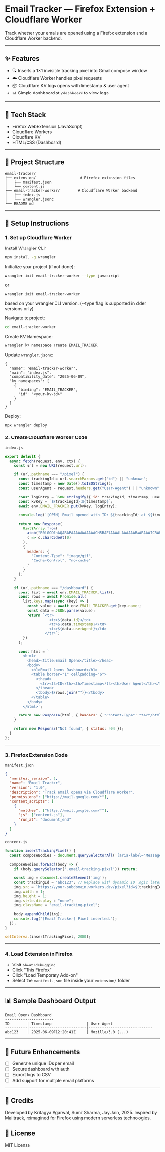 # Email Tracker — Firefox Extension + Cloudflare Worker

Track whether your emails are opened using a Firefox extension and a Cloudflare Worker backend.

---

## ✨ Features

* 🔍 Inserts a 1×1 invisible tracking pixel into Gmail compose window
* ☁️ Cloudflare Worker handles pixel requests
* 📦 Cloudflare KV logs opens with timestamp & user agent
* 📊 Simple dashboard at `/dashboard` to view logs

---

## 🧱 Tech Stack

* Firefox WebExtension (JavaScript)
* Cloudflare Workers
* Cloudflare KV
* HTML/CSS (Dashboard)

---

## 📁 Project Structure

```
email-tracker/
├── extension/                    # Firefox extension files
│   ├── manifest.json
│   └── content.js
├── email-tracker-worker/        # Cloudflare Worker backend
│   ├── index.js
│   └── wrangler.jsonc
└── README.md
```

---

## 🚀 Setup Instructions

### 1. Set up Cloudflare Worker

Install Wrangler CLI:

```bash
npm install -g wrangler
```

Initialize your project (if not done):

```bash
wrangler init email-tracker-worker --type javascript
```
or
```
wrangler init email-tracker-worker
```
based on your wrangler CLI version. (--type flag is supported in older versions only)

Navigate to project:

```bash
cd email-tracker-worker
```

Create KV Namespace:


```bash
wrangler kv namespace create EMAIL_TRACKER
```

Update `wrangler.jsonc`:

```jsonc
{
  "name": "email-tracker-worker",
  "main": "index.js",
  "compatibility_date": "2025-06-09",
  "kv_namespaces": [
    {
      "binding": "EMAIL_TRACKER",
      "id": "<your-kv-id>"
    }
  ]
}
```

Deploy:

```bash
npx wrangler deploy
```

### 2. Create Cloudflare Worker Code

`index.js`

```js
export default {
  async fetch(request, env, ctx) {
    const url = new URL(request.url);

    if (url.pathname === "/pixel") {
      const trackingId = url.searchParams.get("id") || "unknown";
      const timestamp = new Date().toISOString();
      const userAgent = request.headers.get("User-Agent") || "unknown";

      const logEntry = JSON.stringify({ id: trackingId, timestamp, userAgent });
      const kvKey = `${trackingId}:${timestamp}`;
      await env.EMAIL_TRACKER.put(kvKey, logEntry);

      console.log(`[OPEN] Email opened with ID: ${trackingId} at ${timestamp}`);

      return new Response(
        Uint8Array.from(
          atob("R0lGODlhAQABAPAAAAAAAAAAACH5BAEAAAAALAAAAAABAAEAAAICRAEAOw=="),
          c => c.charCodeAt(0)
        ),
        {
          headers: {
            "Content-Type": "image/gif",
            "Cache-Control": "no-cache"
          }
        }
      );
    }

    if (url.pathname === "/dashboard") {
      const list = await env.EMAIL_TRACKER.list();
      const rows = await Promise.all(
        list.keys.map(async (key) => {
          const value = await env.EMAIL_TRACKER.get(key.name);
          const data = JSON.parse(value);
          return `<tr>
                    <td>${data.id}</td>
                    <td>${data.timestamp}</td>
                    <td>${data.userAgent}</td>
                  </tr>`;
        })
      );

      const html = `
        <html>
          <head><title>Email Opens</title></head>
          <body>
            <h1>Email Opens Dashboard</h1>
            <table border="1" cellpadding="6">
              <thead>
                <tr><th>ID</th><th>Timestamp</th><th>User Agent</th></tr>
              </thead>
              <tbody>${rows.join("")}</tbody>
            </table>
          </body>
        </html>`;

      return new Response(html, { headers: { "Content-Type": "text/html" } });
    }

    return new Response("Not found", { status: 404 });
  }
};
```

---

### 3. Firefox Extension Code

`manifest.json`

```json
{
  "manifest_version": 2,
  "name": "Email Tracker",
  "version": "1.0",
  "description": "Track email opens via Cloudflare Worker",
  "permissions": ["https://mail.google.com/*"],
  "content_scripts": [
    {
      "matches": ["https://mail.google.com/*"],
      "js": ["content.js"],
      "run_at": "document_end"
    }
  ]
}
```

`content.js`

```js
function insertTrackingPixel() {
  const composeBodies = document.querySelectorAll('[aria-label="Message Body"]');

  composeBodies.forEach(body => {
    if (body.querySelector('.email-tracking-pixel')) return;

    const img = document.createElement('img');
    const trackingId = "abc123"; // Replace with dynamic ID logic later
    img.src = `https://your-subdomain.workers.dev/pixel?id=${trackingId}`;
    img.width = 1;
    img.height = 1;
    img.style.display = "none";
    img.className = "email-tracking-pixel";

    body.appendChild(img);
    console.log("[Email Tracker] Pixel inserted.");
  });
}

setInterval(insertTrackingPixel, 2000);
```

---

### 4. Load Extension in Firefox

* Visit `about:debugging`
* Click "This Firefox"
* Click "Load Temporary Add-on"
* Select the `manifest.json` file inside your `extension/` folder

---

## 📊 Sample Dashboard Output

```
Email Opens Dashboard
----------------------
ID        | Timestamp                | User Agent
----------|--------------------------|-----------------------------
abc123    | 2025-06-09T12:20:41Z     | Mozilla/5.0 (...)
```

---

## 📌 Future Enhancements

* [ ] Generate unique IDs per email
* [ ] Secure dashboard with auth
* [ ] Export logs to CSV
* [ ] Add support for multiple email platforms

---

## 📝 Credits

Developed by Kritagya Agarwal, Sumit Sharma, Jay Jain, 2025. Inspired by Mailtrack, reimagined for Firefox using modern serverless technologies.

## 📄 License

MIT License
